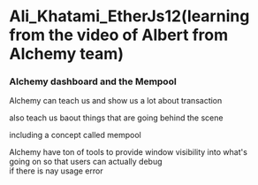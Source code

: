 # Ali_Khatami_EtherJs12(learning from the video of Albert from Alchemy team)


### Alchemy dashboard and the Mempool 

Alchemy can teach us and show us a lot about transaction <br>

also teach us baout things that are going behind the scene <br>

including a concept called mempool <br>

Alchemy have ton of tools to provide window visibility into what's <br>
going on so that users can actually debug <br>
if there is nay usage error <br>



